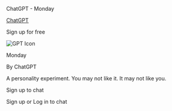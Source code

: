 ChatGPT - Monday

[ChatGPT](/)

Sign up for free

![GPT Icon](https://chatgpt.com/backend-api/estuary/content?id=file-9TrFWKq8W7mNBmLy1dP9QT&gizmo_id=g-67ec3b78892481918c89067962526695&ts=487602&p=gpp&cid=1&sig=06bf9c829150de0a121e0483f5ee1cda2c41820784df7458be84037cf8205646)

Monday

By ChatGPT

A personality experiment. You may not like it. It may not like you.

Sign up to chat

Sign up or Log in to chat